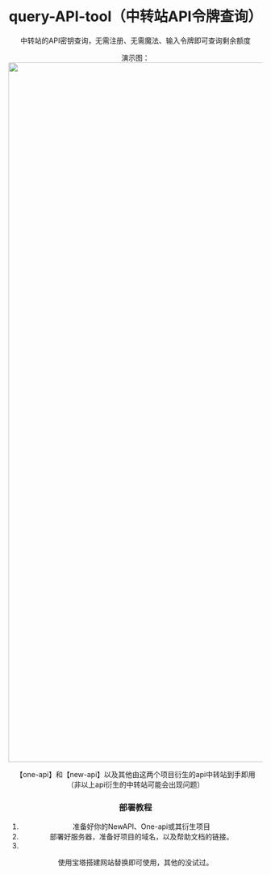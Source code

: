 <div align="center">

<h1 align="center">query-API-tool（中转站API令牌查询）</h1>

中转站的API密钥查询，无需注册、无需魔法、输入令牌即可查询剩余额度

演示图：
<img width="2555" height="1384" alt="屏幕截图 2025-09-25 211503" src="https://github.com/user-attachments/assets/fa75f3ab-dfa1-4b02-97e1-cb14adfc0e1d" />


【one-api】和【new-api】以及其他由这两个项目衍生的api中转站到手即用
（非以上api衍生的中转站可能会出现问题）
### 部署教程
1. 准备好你的NewAPI、One-api或其衍生项目
2. 部署好服务器，准备好项目的域名，以及帮助文档的链接。
3. 
使用宝塔搭建网站替换即可使用，其他的没试过。
